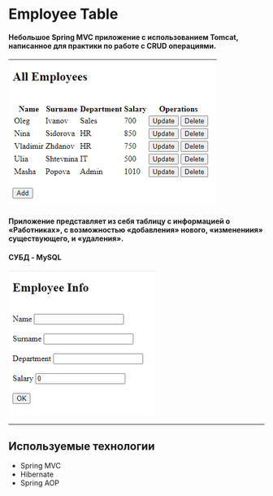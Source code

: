 # **Employee Table**
#### Небольшое Spring MVC приложение с использованием Tomcat, написанное для практики по работе с CRUD операциями.
![](https://github.com/TheMostVolodya/Employee-Table-/blob/main/sc1.png)
#### Приложение представляет из себя таблицу с информацией о «Работниках», с возможностью «добавления» нового, «изменениия» существующего, и «удаления».
#### СУБД - **MySQL**
![](https://github.com/TheMostVolodya/Employee-Table-/blob/main/sc2.png)
____
## **Используемые технологии**
+ Spring MVC
+ Hibernate
+ Spring AOP
